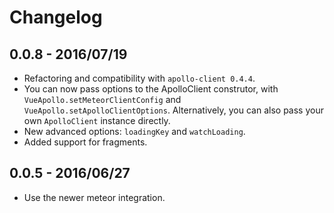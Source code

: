 # Changelog

## 0.0.8 - 2016/07/19

 - Refactoring and compatibility with `apollo-client 0.4.4`.
 - You can now pass options to the ApolloClient construtor, with `VueApollo.setMeteorClientConfig` and `VueApollo.setApolloClientOptions`. Alternatively, you can also pass your own `ApolloClient` instance directly.
 - New advanced options: `loadingKey` and `watchLoading`.
 - Added support for fragments.

## 0.0.5 - 2016/06/27

 - Use the newer meteor integration.
